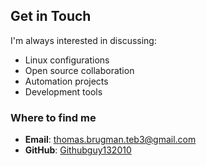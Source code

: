 
## Get in Touch

I'm always interested in discussing:
- Linux configurations
- Open source collaboration
- Automation projects
- Development tools

### Where to find me
- **Email**: thomas.brugman.teb3@gmail.com
- **GitHub**: [Githubguy132010](https://github.com/Githubguy132010)

